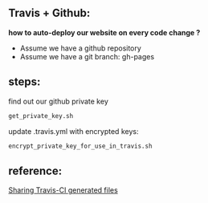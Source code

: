 Travis + Github: 
----
**how to auto-deploy our website on every code change ?**
- Assume we have a github repository
- Assume we have a git branch: gh-pages



steps:
---

 find out our github private key
```bash
get_private_key.sh
```

 update .travis.yml with encrypted keys:
```bash
encrypt_private_key_for_use_in_travis.sh
```

reference:
---
 [Sharing Travis-CI generated files](http://sleepycoders.blogspot.co.il/2013/03/sharing-travis-ci-generated-files.html)
